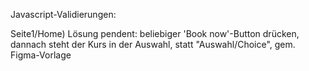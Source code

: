 Javascript-Validierungen:

Seite1/Home) Lösung pendent: beliebiger 'Book now'-Button drücken, dannach steht der Kurs in der Auswahl, statt "Auswahl/Choice", gem. Figma-Vorlage
